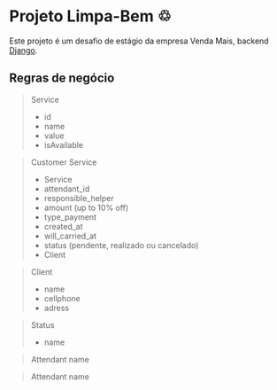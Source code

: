 # Projeto Limpa-Bem ♲ 

Este projeto é um desafio de estágio da empresa Venda Mais, backend [Django](https://www.djangoproject.com/).


## Regras de negócio 
  > Service 
  > - id
  > - name
  > - value
  > - isAvailable

> Customer Service
>  - Service
>  - attendant_id
>  - responsible_helper
>  - amount (up to 10% off)
>  - type_payment
>  - created_at
>  - will_carried_at
>  - status (pendente, realizado ou cancelado)
>  - Client

> Client
> - name
> - cellphone
> - adress

> Status
> - name

> Attendant
> name

> Attendant
> name




